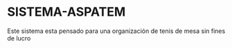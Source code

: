 # SISTEMA-ASPATEM
Este sistema esta pensado para una organización de tenis de mesa sin fines de lucro

